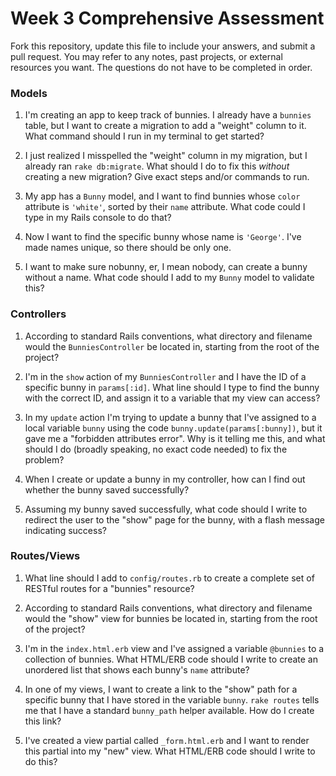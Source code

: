 # Week 3 Comprehensive Assessment

Fork this repository, update this file to include your answers, and submit a pull request. You may refer to any notes, past projects, or external resources you want. The questions do not have to be completed in order.

### Models

1. I'm creating an app to keep track of bunnies. I already have a `bunnies` table, but I want to create a migration to add a "weight" column to it. What command should I run in my terminal to get started?


2. I just realized I misspelled the "weight" column in my migration, but I already ran `rake db:migrate`. What should I do to fix this *without* creating a new migration? Give exact steps and/or commands to run.


3. My app has a `Bunny` model, and I want to find bunnies whose `color` attribute is `'white'`, sorted by their `name` attribute. What code could I type in my Rails console to do that?


4. Now I want to find the specific bunny whose name is `'George'`. I've made names unique, so there should be only one.


5. I want to make sure nobunny, er, I mean nobody, can create a bunny without a name. What code should I add to my `Bunny` model to validate this?


### Controllers

1. According to standard Rails conventions, what directory and filename would the `BunniesController` be located in, starting from the root of the project?


2. I'm in the `show` action of my `BunniesController` and I have the ID of a specific bunny in `params[:id]`. What line should I type to find the bunny with the correct ID, and assign it to a variable that my view can access?


3. In my `update` action I'm trying to update a bunny that I've assigned to a local variable `bunny` using the code `bunny.update(params[:bunny])`, but it gave me a "forbidden attributes error". Why is it telling me this, and what should I do (broadly speaking, no exact code needed) to fix the problem?


4. When I create or update a bunny in my controller, how can I find out whether the bunny saved successfully?


5. Assuming my bunny saved successfully, what code should I write to redirect the user to the "show" page for the bunny, with a flash message indicating success?


### Routes/Views

1. What line should I add to `config/routes.rb` to create a complete set of RESTful routes for a "bunnies" resource?


2. According to standard Rails conventions, what directory and filename would the "show" view for bunnies be located in, starting from the root of the project?


3. I'm in the `index.html.erb` view and I've assigned a variable `@bunnies` to a collection of bunnies. What HTML/ERB code should I write to create an unordered list that shows each bunny's `name` attribute?


4. In one of my views, I want to create a link to the "show" path for a specific bunny that I have stored in the variable `bunny`. `rake routes` tells me that I have a standard `bunny_path` helper available. How do I create this link?


5. I've created a view partial called `_form.html.erb` and I want to render this partial into my "new" view. What HTML/ERB code should I write to do this?
